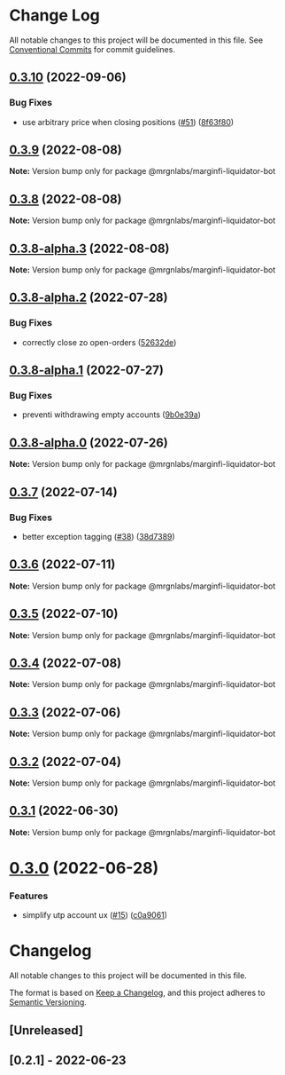# Change Log

All notable changes to this project will be documented in this file.
See [Conventional Commits](https://conventionalcommits.org) for commit guidelines.

## [0.3.10](https://github.com/mrgnlabs/marginfi-sdk/compare/@mrgnlabs/marginfi-liquidator-bot@0.3.8-alpha.3...@mrgnlabs/marginfi-liquidator-bot@0.3.10) (2022-09-06)


### Bug Fixes

* use arbitrary price when closing positions ([#51](https://github.com/mrgnlabs/marginfi-sdk/issues/51)) ([8f63f80](https://github.com/mrgnlabs/marginfi-sdk/commit/8f63f80950bb21f7938f5dfc7a7af08bc738b5e6))





## [0.3.9](https://github.com/mrgnlabs/marginfi-sdk/compare/@mrgnlabs/marginfi-liquidator-bot@0.3.8-alpha.3...@mrgnlabs/marginfi-liquidator-bot@0.3.9) (2022-08-08)

**Note:** Version bump only for package @mrgnlabs/marginfi-liquidator-bot





## [0.3.8](https://github.com/mrgnlabs/marginfi-sdk/compare/@mrgnlabs/marginfi-liquidator-bot@0.3.8-alpha.3...@mrgnlabs/marginfi-liquidator-bot@0.3.8) (2022-08-08)

**Note:** Version bump only for package @mrgnlabs/marginfi-liquidator-bot





## [0.3.8-alpha.3](https://github.com/mrgnlabs/marginfi-sdk/compare/@mrgnlabs/marginfi-liquidator-bot@0.3.8-alpha.2...@mrgnlabs/marginfi-liquidator-bot@0.3.8-alpha.3) (2022-08-08)

**Note:** Version bump only for package @mrgnlabs/marginfi-liquidator-bot





## [0.3.8-alpha.2](https://github.com/mrgnlabs/marginfi-sdk/compare/@mrgnlabs/marginfi-liquidator-bot@0.3.8-alpha.1...@mrgnlabs/marginfi-liquidator-bot@0.3.8-alpha.2) (2022-07-28)


### Bug Fixes

* correctly close zo open-orders ([52632de](https://github.com/mrgnlabs/marginfi-sdk/commit/52632deb2d8fee27e76177212e16bf626f0be700))





## [0.3.8-alpha.1](https://github.com/mrgnlabs/marginfi-sdk/compare/@mrgnlabs/marginfi-liquidator-bot@0.3.8-alpha.0...@mrgnlabs/marginfi-liquidator-bot@0.3.8-alpha.1) (2022-07-27)


### Bug Fixes

* preventi withdrawing empty accounts ([9b0e39a](https://github.com/mrgnlabs/marginfi-sdk/commit/9b0e39af697e477df696fae734453ac775574f2f))





## [0.3.8-alpha.0](https://github.com/mrgnlabs/marginfi-sdk/compare/@mrgnlabs/marginfi-liquidator-bot@0.3.7...@mrgnlabs/marginfi-liquidator-bot@0.3.8-alpha.0) (2022-07-26)

**Note:** Version bump only for package @mrgnlabs/marginfi-liquidator-bot





## [0.3.7](https://github.com/mrgnlabs/marginfi-sdk/compare/@mrgnlabs/marginfi-liquidator-bot@0.3.6...@mrgnlabs/marginfi-liquidator-bot@0.3.7) (2022-07-14)


### Bug Fixes

* better exception tagging ([#38](https://github.com/mrgnlabs/marginfi-sdk/issues/38)) ([38d7389](https://github.com/mrgnlabs/marginfi-sdk/commit/38d7389e60689d99b3a281b5a2a02ddd15344421))





## [0.3.6](https://github.com/mrgnlabs/marginfi-sdk/compare/@mrgnlabs/marginfi-liquidator-bot@0.3.5...@mrgnlabs/marginfi-liquidator-bot@0.3.6) (2022-07-11)

**Note:** Version bump only for package @mrgnlabs/marginfi-liquidator-bot





## [0.3.5](https://github.com/mrgnlabs/marginfi-sdk/compare/@mrgnlabs/marginfi-liquidator-bot@0.3.4...@mrgnlabs/marginfi-liquidator-bot@0.3.5) (2022-07-10)

**Note:** Version bump only for package @mrgnlabs/marginfi-liquidator-bot





## [0.3.4](https://github.com/mrgnlabs/marginfi-sdk/compare/@mrgnlabs/marginfi-liquidator-bot@0.3.3...@mrgnlabs/marginfi-liquidator-bot@0.3.4) (2022-07-08)

**Note:** Version bump only for package @mrgnlabs/marginfi-liquidator-bot





## [0.3.3](https://github.com/mrgnlabs/marginfi-sdk/compare/@mrgnlabs/marginfi-liquidator-bot@0.3.2...@mrgnlabs/marginfi-liquidator-bot@0.3.3) (2022-07-06)

**Note:** Version bump only for package @mrgnlabs/marginfi-liquidator-bot





## [0.3.2](https://github.com/mrgnlabs/marginfi-sdk/compare/@mrgnlabs/marginfi-liquidator-bot@0.3.1...@mrgnlabs/marginfi-liquidator-bot@0.3.2) (2022-07-04)

**Note:** Version bump only for package @mrgnlabs/marginfi-liquidator-bot





## [0.3.1](https://github.com/mrgnlabs/marginfi-sdk/compare/@mrgnlabs/marginfi-liquidator-bot@0.3.0...@mrgnlabs/marginfi-liquidator-bot@0.3.1) (2022-06-30)

**Note:** Version bump only for package @mrgnlabs/marginfi-liquidator-bot





# [0.3.0](https://github.com/mrgnlabs/marginfi-sdk/compare/@mrgnlabs/marginfi-liquidator-bot@0.2.1...@mrgnlabs/marginfi-liquidator-bot@0.3.0) (2022-06-28)


### Features

* simplify utp account ux ([#15](https://github.com/mrgnlabs/marginfi-sdk/issues/15)) ([c0a9061](https://github.com/mrgnlabs/marginfi-sdk/commit/c0a9061b089c4c7f9017ba808f375833113a881d))





# Changelog

All notable changes to this project will be documented in this file.

The format is based on [Keep a Changelog](https://keepachangelog.com/en/1.0.0/),
and this project adheres to [Semantic Versioning](https://semver.org/spec/v2.0.0.html).

## [Unreleased]

## [0.2.1] - 2022-06-23
